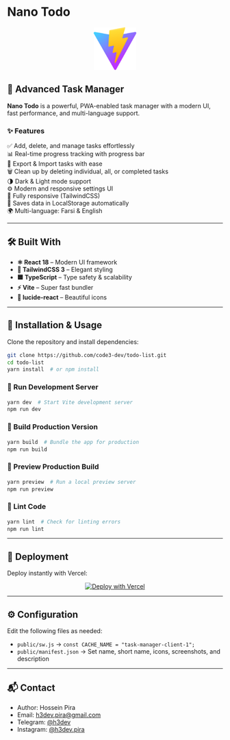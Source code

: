 # Nano Todo

<p align="center">
  <img src="public/vitejs.svg" alt="Nano Todo" width="100"/>
</p>

## 🚀 Advanced Task Manager

**Nano Todo** is a powerful, PWA-enabled task manager with a modern UI, fast performance, and multi-language support.

### ✨ Features

✅ Add, delete, and manage tasks effortlessly  
📊 Real-time progress tracking with progress bar  
🔄 Export & Import tasks with ease  
🗑 Clean up by deleting individual, all, or completed tasks  
🌗 Dark & Light mode support  
⚙️ Modern and responsive settings UI  
📱 Fully responsive (TailwindCSS)  
💾 Saves data in LocalStorage automatically  
🌍 Multi-language: Farsi & English  

---

## 🛠 Built With

- **⚛️ React 18** – Modern UI framework
- **🎨 TailwindCSS 3** – Elegant styling
- **🟦 TypeScript** – Type safety & scalability
- **⚡ Vite** – Super fast bundler
- **🌟 lucide-react** – Beautiful icons

---

## 📌 Installation & Usage

Clone the repository and install dependencies:

```sh
git clone https://github.com/code3-dev/todo-list.git
cd todo-list
yarn install  # or npm install
```

### 🚀 Run Development Server
```sh
yarn dev  # Start Vite development server
npm run dev
```

### 🔧 Build Production Version
```sh
yarn build  # Bundle the app for production
npm run build
```

### 👀 Preview Production Build
```sh
yarn preview  # Run a local preview server
npm run preview
```

### 🧹 Lint Code
```sh
yarn lint  # Check for linting errors
npm run lint
```

---

## 🚀 Deployment

Deploy instantly with Vercel:

<p align="center">
  <a href="https://vercel.com/new/clone?repository-url=https://github.com/code3-dev/todo-list">
    <img src="https://vercel.com/button" alt="Deploy with Vercel"/>
  </a>
</p>

---

## ⚙️ Configuration

Edit the following files as needed:

- `public/sw.js` → `const CACHE_NAME = "task-manager-client-1";`
- `public/manifest.json` → Set name, short name, icons, screenshots, and description

---

## 📬 Contact

- Author: Hossein Pira
- Email: [h3dev.pira@gmail.com](mailto:h3dev.pira@gmail.com)
- Telegram: [@h3dev](https://t.me/h3dev)
- Instagram: [@h3dev.pira](https://instagram.com/h3dev.pira)